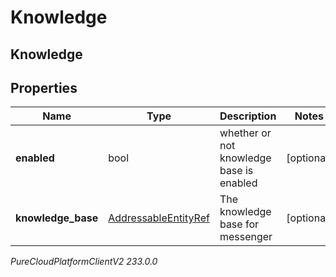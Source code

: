 # Knowledge

## Knowledge

## Properties

|Name | Type | Description | Notes|
|------------ | ------------- | ------------- | -------------|
| **enabled** | bool | whether or not knowledge base is enabled | [optional] |
| **knowledge_base** | [AddressableEntityRef](AddressableEntityRef) | The knowledge base for messenger | [optional] |



_PureCloudPlatformClientV2 233.0.0_
